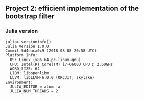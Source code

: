 ## Project 2: efficient implementation of the bootstrap filter


### Julia version

```
julia> versioninfo()
Julia Version 1.0.0
Commit 5d4eaca0c9 (2018-08-08 20:58 UTC)
Platform Info:
  OS: Linux (x86_64-pc-linux-gnu)
  CPU: Intel(R) Core(TM) i7-6600U CPU @ 2.60GHz
  WORD_SIZE: 64
  LIBM: libopenlibm
  LLVM: libLLVM-6.0.0 (ORCJIT, skylake)
Environment:
  JULIA_EDITOR = atom -a
  JULIA_NUM_THREADS = 2
```
